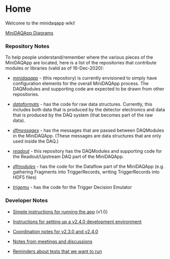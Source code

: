 # Home
Welcome to the minidaqapp wiki!

[MiniDAQApp Diagrams](MiniDAQApp-Diagrams.md)

### Repository Notes

To help people understand/remember where the various pieces of the MiniDAQApp are located, here is a list of the repositories that contribute modules or libraries (valid as of 16-Dec-2020):

* [_minidaqapp_](https://github.com/DUNE-DAQ/dataformats) - (this repository) is currently envisioned to simply have configuration elements for the overall MiniDAQApp process. The DAQModules and supporting code are expected to be drawn from other repositories.

* [_dataformats_](https://github.com/DUNE-DAQ/dataformats) - has the code for raw data structures.  Currently, this includes both data that is produced by the detector electronics and data that is produced by the DAQ system (that becomes part of the raw data). 

* [_dfmessages_](https://github.com/DUNE-DAQ/dfmessages) - has the messages that are passed between DAQModules in the MiniDAQApp.  (These messages are data structures that are only used inside the DAQ.)

* [_readout_](https://github.com/DUNE-DAQ/readout) - this repository has the DAQModules and supporting code for the Readout/Upstream DAQ part of the MiniDAQApp.

* [_dfmodules_](https://github.com/DUNE-DAQ/dfmodules) - has the code for the Dataflow part of the MiniDAQApp (e.g. gathering Fragments into TriggerRecords, writing TriggerRecords into HDF5 files)

* [_trigemu_](https://github.com/DUNE-DAQ/trigemu) - has the code for the Trigger Decision Emulator

### Developer Notes

* [Simple instructions for running the app](Simple-instructions-for-running-the-app.md) (v1.0)

* [Instructions for setting up a v2.4.0 development environment](Instructions-for-setting-up-a-v2.4.0-development-environment.md)

* [Coordination notes for v2.3.0 and v2.4.0](Coordination-notes-for-v2.3.0-and-v2.4.0.md)

* [Notes from meetings and discussions](Notes-from-meetings-and-discussions.md)

* [Reminders about tests that we want to run](Reminders-about-tests-that-we-want-to-run.md)
